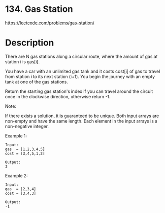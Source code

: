 # 134. Gas Station

https://leetcode.com/problems/gas-station/

# Description

There are N gas stations along a circular route, where the amount of gas at station i is gas[i].

You have a car with an unlimited gas tank and it costs cost[i] of gas to travel from station i to its next station (i+1). You begin the journey with an empty tank at one of the gas stations.

Return the starting gas station's index if you can travel around the circuit once in the clockwise direction, otherwise return -1.

Note:

If there exists a solution, it is guaranteed to be unique.
Both input arrays are non-empty and have the same length.
Each element in the input arrays is a non-negative integer.

Example 1:

```
Input:
gas  = [1,2,3,4,5]
cost = [3,4,5,1,2]

Output:
3
```

Example 2:

```
Input:
gas  = [2,3,4]
cost = [3,4,3]

Output:
-1
```
